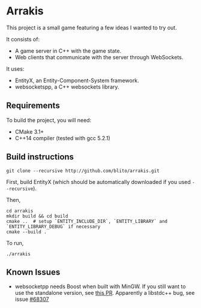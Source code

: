 # Arrakis

This project is a small game featuring a few ideas I wanted to try out.


It consists of:

* A game server in C++ with the game state.
* Web clients that communicate with the server through WebSockets.


It uses:

* EntityX, an Entity-Component-System framework.
* websocketspp, a C++ websockets library.


## Requirements

To build the project, you will need:

* CMake 3.1+
* C++14 compiler (tested with gcc 5.2.1)


## Build instructions

    git clone --recursive http://github.com/blito/arrakis.git


First, build EntityX (which should be automatically downloaded if you used `--recursive`).

Then,


    cd arrakis
    mkdir build && cd build
    cmake ..  # setup `ENTITY_INCLUDE_DIR`, `ENTITY_LIBRARY` and `ENTITY_LIBRARY_DEBUG` if necessary
    cmake --build .


To run,

    ./arrakis


## Known Issues

* websocketpp needs Boost when built with MinGW. If you still want to use the standalone version, see [this PR](https://github.com/zaphoyd/websocketpp/pull/479/). Apparently a libstdc++ bug, see issue [#68307](https://gcc.gnu.org/bugzilla/show_bug.cgi?id=68307)
